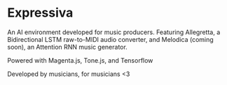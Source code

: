 # Expressiva

An AI environment developed for music producers. Featuring Allegretta, a Bidirectional LSTM raw-to-MIDI audio converter, and Melodica (coming soon), an Attention RNN music generator.

Powered with Magenta.js, Tone.js, and Tensorflow

Developed by musicians, for musicians <3
